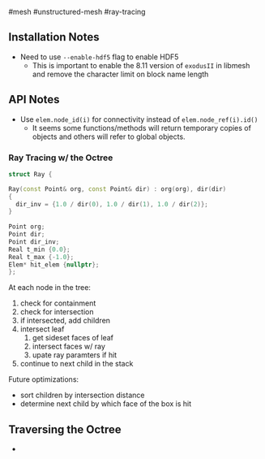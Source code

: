 #mesh #unstructured-mesh #ray-tracing 

## Installation Notes
  - Need to use `--enable-hdf5` flag to enable HDF5
	  - This is important to enable the 8.11 version of `exodusII` in libmesh and remove the character limit on block name length

## API Notes
  - Use `elem.node_id(i)` for connectivity instead of `elem.node_ref(i).id()`
	  - It seems some functions/methods will return temporary copies of objects and others will refer to global objects.


### Ray Tracing w/ the Octree

```cpp
struct Ray {

Ray(const Point& org, const Point& dir) : org(org), dir(dir) 
{
  dir_inv = {1.0 / dir(0), 1.0 / dir(1), 1.0 / dir(2)};
}
 
Point org;
Point dir;
Point dir_inv;
Real t_min {0.0};
Real t_max {-1.0};
Elem* hit_elem {nullptr};
};
```

At each node in the tree:

  1. check for containment
  2. check for intersection
  3. if intersected, add children
  4. intersect leaf
	  1. get sideset faces of leaf
	  2. intersect faces w/ ray
	  3. upate ray paramters if hit
  5. continue to next child in the stack

Future optimizations:
  - sort children by intersection distance
  - determine next child by which face of the box is hit

## Traversing the Octree
- 